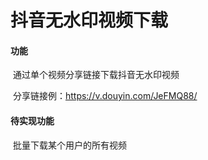 # 抖音无水印视频下载

#### 功能

​		通过单个视频分享链接下载抖音无水印视频

​		分享链接例：https://v.douyin.com/JeFMQ88/

#### 待实现功能

​		批量下载某个用户的所有视频

